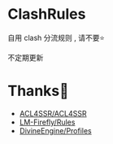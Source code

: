 # ClashRules

自用 clash 分流规则 , 请不要⭐

不定期更新


# Thanks🎉

* [ACL4SSR/ACL4SSR](https://github.com/ACL4SSR/ACL4SSR/tree/master/Clash)
* [LM-Firefly/Rules](https://github.com/LM-Firefly/Rules/tree/master)
* [DivineEngine/Profiles](https://github.com/DivineEngine/Profiles/tree/master)

